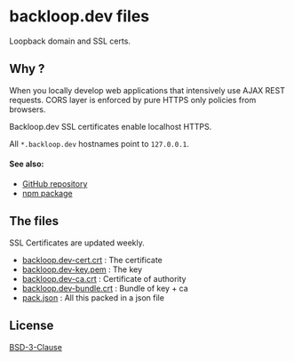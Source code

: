 # backloop.dev files

Loopback domain and SSL certs.

## Why ?

When you locally develop web applications that intensively use AJAX REST requests. CORS layer is enforced by pure HTTPS only policies from browsers.

Backloop.dev SSL certificates enable localhost HTTPS.

All `*.backloop.dev` hostnames point to `127.0.0.1`. 

#### See also:

- [GitHub repository](https://github.com/perki/backloop.dev)
- [npm package](https://www.npmjs.com/package/backloop.dev)


## The files

SSL Certificates are updated weekly. 

- [backloop.dev-cert.crt](backloop.dev-cert.crt) : The certificate
- [backloop.dev-key.pem](backloop.dev-key.pem) : The key
- [backloop.dev-ca.crt](backloop.dev-ca.crt) : Certificate of authority
- [backloop.dev-bundle.crt](backloop.dev-bundle.crt) : Bundle of key + ca
- [pack.json](pack.json) : All this packed in a json file



## License

[BSD-3-Clause](https://github.com/perki/backloop.dev/blob/main/LICENSE)
